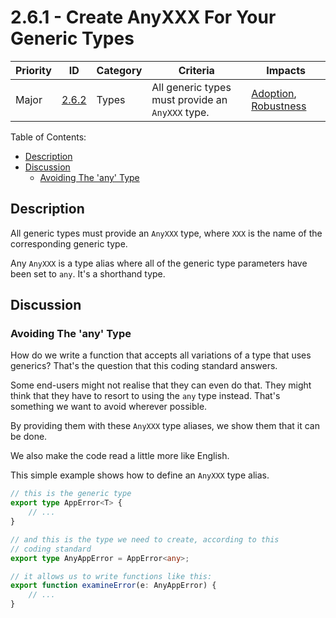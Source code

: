 # 2.6.1 - Create AnyXXX For Your Generic Types

Priority | ID | Category | Criteria | Impacts
---------|----|----------|----------|--------
Major | [2.6.2][2.6.2] | Types | All generic types must provide an `AnyXXX` type. | [Adoption][ADOPTION], [Robustness][ROBUSTNESS]

Table of Contents:

- [Description](#description)
- [Discussion](#discussion)
  - [Avoiding The 'any' Type](#avoiding-the-any-type)

## Description

All generic types must provide an `AnyXXX` type, where `XXX` is the name of the corresponding generic type.

Any `AnyXXX` is a type alias where all of the generic type parameters have been set to `any`. It's a shorthand type.

## Discussion

### Avoiding The 'any' Type

How do we write a function that accepts all variations of a type that uses generics? That's the question that this coding standard answers.

Some end-users might not realise that they can even do that. They might think that they have to resort to using the `any` type instead. That's something we want to avoid wherever possible.

By providing them with these `AnyXXX` type aliases, we show them that it can be done.

We also make the code read a little more like English.

This simple example shows how to define an `AnyXXX` type alias.

```typescript
// this is the generic type
export type AppError<T> {
    // ...
}

// and this is the type we need to create, according to this
// coding standard
export type AnyAppError = AppError<any>;

// it allows us to write functions like this:
export function examineError(e: AnyAppError) {
    // ...
}
```

[ADOPTION]: ../../impacted-areas/ADOPTION.md
[CONTRIBUTIONS]: ../../impacted-areas/CONTRIBUTIONS.md
[CORRECTNESS]: ../../impacted-areas/CORRECTNESS.md
[GOVERNANCE]: ../../impacted-areas/GOVERNANCE.md
[PROJECT-MAINTENANCE]: ../../impacted-areas/PROJECT-MAINTENANCE.md
[ROBUSTNESS]: ../../impacted-areas/ROBUSTNESS.md
[SECURITY]: ../../impacted-areas/SECURITY.md
[TESTABILITY]: ../../impacted-areas/TESTABILITY.md
[2.6.2]: ./2.6.2.md